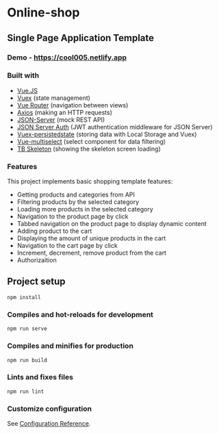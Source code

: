# Online-shop

## Single Page Application Template

### Demo - <https://cool005.netlify.app>

### Built with

* [Vue.JS](https://vuejs.org/)
* [Vuex](https://vuex.vuejs.org/) (state management)
* [Vue Router](https://router.vuejs.org/) (navigation between views)
* [Axios](https://axios-http.com/) (making an HTTP requests)
* [JSON-Server](https://github.com/typicode/json-server) (mock REST API)
* [JSON Server Auth](https://www.npmjs.com/package/json-server-auth) (JWT authentication middleware for JSON Server)
* [Vuex-persistedstate](https://www.npmjs.com/package/vuex-persistedstate) (storing data with Local Storage and Vuex)
* [Vue-multiselect](https://vue-multiselect.js.org/) (select component for data filtering)
* [TB Skeleton](https://github.com/anthinkingcoder/tb-skeleton) (showing the skeleton screen loading)

### Features

This project implements basic shopping template features:

* Getting products and categories from API
* Filtering products by the selected category
* Loading more products in the selected category
* Navigation to the product page by click
* Tabbed navigation on the product page to display dynamic content
* Adding product to the cart
* Displaying the amount of unique products in the cart
* Navigation to the cart page by click
* Increment, decrement, remove product from the cart
* Authorizaition

## Project setup
```
npm install
```

### Compiles and hot-reloads for development
```
npm run serve
```

### Compiles and minifies for production
```
npm run build
```

### Lints and fixes files
```
npm run lint
```

### Customize configuration
See [Configuration Reference](https://cli.vuejs.org/config/).
